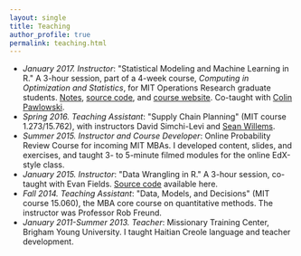 ```yaml
---
layout: single
title: Teaching
author_profile: true
permalink: teaching.html
---
```


* *January 2017.* _Instructor_: "Statistical Modeling and Machine Learning in R." A 3-hour session, part of a 4-week course, 
_Computing in Optimization and Statistics_, for MIT Operations Research graduate students. 
[Notes](https://philchodrow.github.io/cos_2017/3_modeling_and_ml/S3_R_script_1.html),
[source code](https://github.com/PhilChodrow/cos_2017/tree/master/3_modeling_and_ml), and 
[course website](https://philchodrow.github.io/cos_2017/). Co-taught with [Colin Pawlowski](http://colinpawlowski.com/).
* *Spring 2016.* _Teaching Assistant_: "Supply Chain Planning" (MIT course 1.273/15.762),
with instructors David Simchi-Levi and [Sean Willems](http://willems.utk.edu/).  
* *Summer 2015.* _Instructor and Course Developer_: Online Probability Review Course for incoming MIT MBAs. I developed content,
slides, and exercises, and taught 3- to 5-minute filmed modules for the online EdX-style class.
* *January 2015.* _Instructor_: "Data Wrangling in R." A 3-hour session, co-taught with Evan Fields. 
[Source code](https://github.com/joehuchette/OR-software-tools-2015/tree/master/2-intermediate-R) available here.
* *Fall 2014.* _Teaching Assistant_: "Data, Models, and Decisions" (MIT course 15.060), the MBA core course on quantitative methods. 
The instructor was Professor Rob Freund.
* *January 2011-Summer 2013.* _Teacher_: Missionary Training Center, Brigham Young University. I taught Haitian Creole language
and teacher development.

